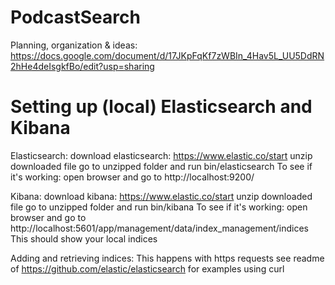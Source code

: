 # PodcastSearch

Planning, organization & ideas:
https://docs.google.com/document/d/17JKpFqKf7zWBIn_4Hav5L_UU5DdRN2hHe4deIsgkfBo/edit?usp=sharing



# Setting up (local) Elasticsearch and Kibana

Elasticsearch:
  download elasticsearch: https://www.elastic.co/start
  unzip downloaded file
  go to unzipped folder and run bin/elasticsearch
  To see if it's working: open browser and go to http://localhost:9200/
  
Kibana:
  download kibana: https://www.elastic.co/start
  unzip downloaded file
  go to unzipped folder and run bin/kibana
  To see if it's working: open browser and go to http://localhost:5601/app/management/data/index_management/indices This should show your local indices
 
Adding and retrieving indices:
  This happens with https requests
  see readme of https://github.com/elastic/elasticsearch for examples using curl


